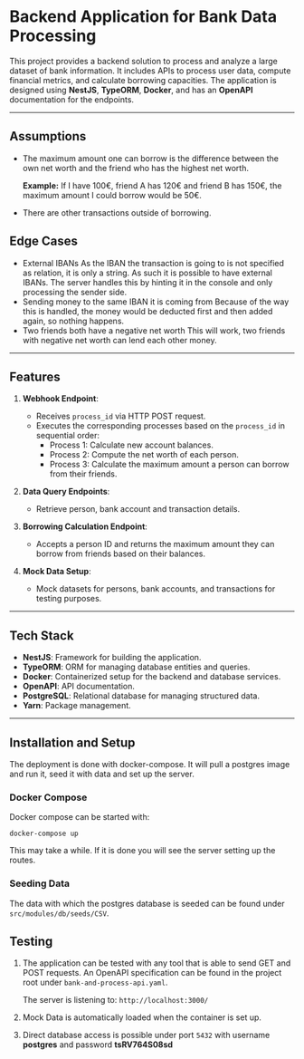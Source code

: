 # Backend Application for Bank Data Processing

This project provides a backend solution to process and analyze a large dataset of bank information. It includes APIs to
process user data, compute financial metrics, and calculate borrowing capacities. The application is designed using 
**NestJS**, **TypeORM**, **Docker**, and has an **OpenAPI** documentation for the endpoints.

---

## Assumptions

- The maximum amount one can borrow is the difference between the own net worth and the friend who has the
  highest net worth.

  **Example:**
  If I have 100€, friend A has 120€ and friend B has 150€, the maximum amount I could borrow
  would be 50€.
- There are other transactions outside of borrowing.

## Edge Cases

- External IBANs
  As the IBAN the transaction is going to is not specified as relation, it is only a string. As such it is possible
  to have external IBANs. The server handles this by hinting it in the console and only processing the sender side.
- Sending money to the same IBAN it is coming from
  Because of the way this is handled, the money would be deducted first and then added again, so nothing happens.
- Two friends both have a negative net worth
  This will work, two friends with negative net worth can lend each other money.

---

## Features

1. **Webhook Endpoint**:
    - Receives `process_id` via HTTP POST request.
    - Executes the corresponding processes based on the `process_id` in sequential order:
        - Process 1: Calculate new account balances.
        - Process 2: Compute the net worth of each person.
        - Process 3: Calculate the maximum amount a person can borrow from their friends.

2. **Data Query Endpoints**:
    - Retrieve person, bank account and transaction details.

3. **Borrowing Calculation Endpoint**:
    - Accepts a person ID and returns the maximum amount they can borrow from friends based on their balances.

4. **Mock Data Setup**:
    - Mock datasets for persons, bank accounts, and transactions for testing purposes.

---

## Tech Stack

- **NestJS**: Framework for building the application.
- **TypeORM**: ORM for managing database entities and queries.
- **Docker**: Containerized setup for the backend and database services.
- **OpenAPI**: API documentation.
- **PostgreSQL**: Relational database for managing structured data.
- **Yarn**: Package management.

---

## Installation and Setup

The deployment is done with docker-compose. It will pull a postgres image and run it,
seed it with data and set up the server.

### Docker Compose
Docker compose can be started with:

``docker-compose up``

This may take a while. If it is done you will see the server setting up the routes.

### Seeding Data
The data with which the postgres database is seeded can be found under ``src/modules/db/seeds/CSV``.

## Testing

1. The application can be tested with any tool that is able to send GET and POST requests.
An OpenAPI specification can be found in the project root under ``bank-and-process-api.yaml``.

   The server is listening to: ``http://localhost:3000/``
2. Mock Data is automatically loaded when the container is set up.
3. Direct database access is possible under port ``5432`` with username **postgres** and password **tsRV764S08sd**
